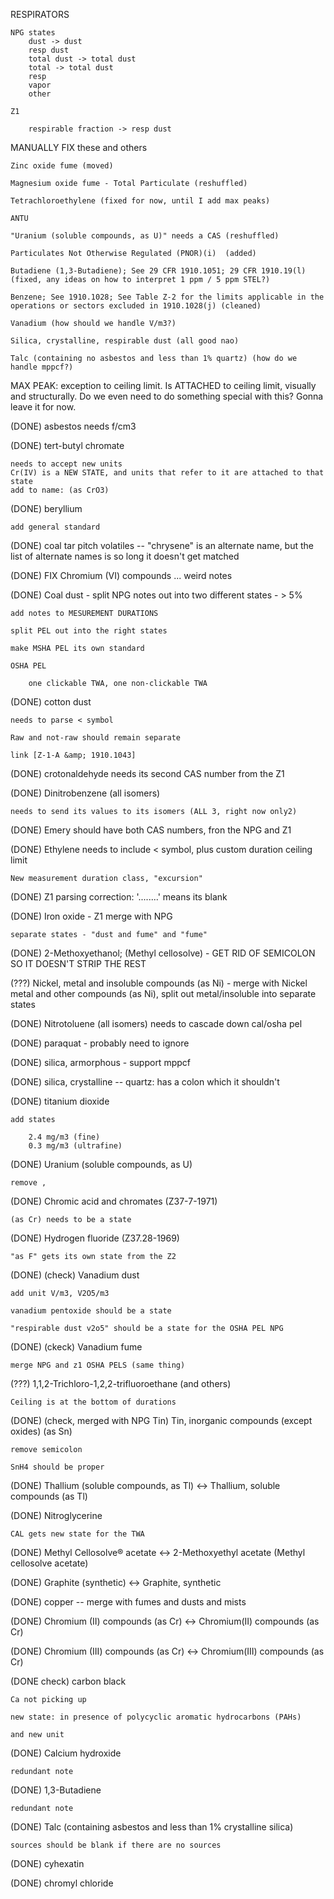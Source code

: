 
RESPIRATORS

	NPG states
		dust -> dust
		resp dust
		total dust -> total dust
		total -> total dust
		resp
		vapor
		other

	Z1 

		respirable fraction -> resp dust


MANUALLY FIX these and others

	Zinc oxide fume (moved)

	Magnesium oxide fume - Total Particulate (reshuffled)

	Tetrachloroethylene (fixed for now, until I add max peaks)

	ANTU

	"Uranium (soluble compounds, as U)" needs a CAS (reshuffled)

	Particulates Not Otherwise Regulated (PNOR)(i)	(added)

	Butadiene (1,3-Butadiene); See 29 CFR 1910.1051; 29 CFR 1910.19(l) (fixed, any ideas on how to interpret 1 ppm / 5 ppm STEL?)

	Benzene; See 1910.1028; See Table Z-2 for the limits applicable in the operations or sectors excluded in 1910.1028(j) (cleaned)

	Vanadium (how should we handle V/m3?)

	Silica, crystalline, respirable dust (all good nao)

	Talc (containing no asbestos and less than 1% quartz) (how do we handle mppcf?)


MAX PEAK: exception to ceiling limit.  Is ATTACHED to ceiling limit, visually and structurally.  Do we even need to do something special with this?  Gonna leave it for now.






(DONE) asbestos needs f/cm3

(DONE) tert-butyl chromate

	needs to accept new units
	Cr(IV) is a NEW STATE, and units that refer to it are attached to that state
	add to name: (as CrO3)

(DONE) beryllium

	add general standard

(DONE) coal tar pitch volatiles -- "chrysene" is an alternate name, but the list of alternate names is so long it doesn't get matched

(DONE) FIX Chromium (VI) compounds ... weird notes

(DONE) Coal dust - split NPG notes out into two different states - > 5% 

	add notes to MESUREMENT DURATIONS

	split PEL out into the right states

	make MSHA PEL its own standard

	OSHA PEL

		one clickable TWA, one non-clickable TWA


(DONE) cotton dust

	needs to parse < symbol

	Raw and not-raw should remain separate

	link [Z-1-A &amp; 1910.1043]


(DONE) crotonaldehyde needs its second CAS number from the Z1

(DONE) Dinitrobenzene (all isomers)

	needs to send its values to its isomers (ALL 3, right now only2)

(DONE) Emery should have both CAS numbers, fron the NPG and Z1

(DONE) Ethylene needs to include < symbol, plus custom duration ceiling limit

	New measurement duration class, "excursion"

(DONE) Z1 parsing correction: '........' means its blank

(DONE) Iron oxide - Z1 merge with NPG

	separate states - "dust and fume" and "fume"

(DONE) 2-Methoxyethanol; (Methyl cellosolve) - GET RID OF SEMICOLON SO IT DOESN'T STRIP THE REST

(???) Nickel, metal and insoluble compounds (as Ni) - merge with Nickel metal and other compounds (as Ni), split out metal/insoluble into separate states

(DONE) Nitrotoluene (all isomers) needs to cascade down cal/osha pel

(DONE) paraquat - probably need to ignore

(DONE) silica, armorphous - support mppcf

(DONE) silica, crystalline -- quartz: has a colon which it shouldn't

(DONE) titanium dioxide
	
	add states

		2.4 mg/m3 (fine)
		0.3 mg/m3 (ultrafine)

(DONE) Uranium (soluble compounds, as U)

	remove ,

(DONE) Chromic acid and chromates (Z37-7-1971)

	(as Cr) needs to be a state

(DONE) Hydrogen fluoride (Z37.28-1969)

	"as F" gets its own state from the Z2

(DONE) (check) Vanadium dust

	add unit V/m3, V2O5/m3

	vanadium pentoxide should be a state

	"respirable dust v2o5" should be a state for the OSHA PEL NPG

(DONE) (ckeck) Vanadium fume

	merge NPG and z1 OSHA PELS (same thing)


(???) 1,1,2-Trichloro-1,2,2-trifluoroethane (and others)

	Ceiling is at the bottom of durations

(DONE) (check, merged with NPG Tin) Tin, inorganic compounds (except oxides) (as Sn)

	remove semicolon

	SnH4 should be proper

(DONE) Thallium (soluble compounds, as Tl) <-> Thallium, soluble compounds (as Tl)

(DONE) Nitroglycerine

	CAL gets new state for the TWA

(DONE) Methyl Cellosolve® acetate <-> 2-Methoxyethyl acetate (Methyl cellosolve acetate)

(DONE) Graphite (synthetic) <-> Graphite, synthetic

(DONE) copper -- merge with fumes and dusts and mists

(DONE) Chromium (II) compounds (as Cr) <-> Chromium(II) compounds (as Cr)

(DONE) Chromium (III) compounds (as Cr) <-> Chromium(III) compounds (as Cr)

(DONE check) carbon black
	
	Ca not picking up

	new state: in presence of polycyclic aromatic hydrocarbons (PAHs)

	and new unit

(DONE) Calcium hydroxide

	redundant note

(DONE) 1,3-Butadiene

	redundant note

(DONE) Talc (containing asbestos and less than 1% crystalline silica)

	sources should be blank if there are no sources

(DONE) cyhexatin

(DONE) chromyl chloride